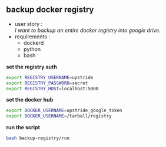 ## backup docker registry
- user story :<br/>
*I want to backup an entire docker registry into google drive.*
- requirements : 
	- dockerd
	- python
	- bash

**set the registry auth**
```bash
export REGISTRY_USERNAME=upstride
export REGISTRY_PASSWORD=secret
export REGISTRY_HOST=localhost:5000
```

**set the docker hub**
```bash
export DOCKER_USERNAME=upstride_google_token
export DOCKER_USERNAME=/tarball/registry
```

**run the script**
```bash
bash backup-registry/run
```